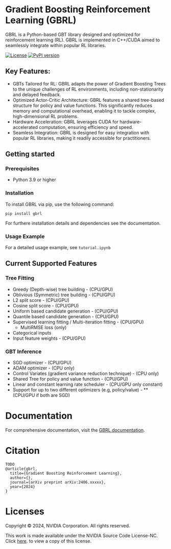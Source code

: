 # Gradient Boosting Reinforcement Learning (GBRL)
GBRL is a Python-based GBT library designed and optimized for reinforcement learning (RL). GBRL is implemented in C++/CUDA aimed to seamlessly integrate within popular RL libraries. 

<!-- [![Build Status](https://img.shields.io/github/workflow/status/Nvlabs/gbrl/CI)](https://github.com/NVlabs/gbrl/actions) -->
[![License](https://img.shields.io/badge/license-NVIDIA-green.svg)](https://nvlabs.github.io/gbrl/license.htm)
[![PyPI version](https://badge.fury.io/py/gbrl.svg)](https://badge.fury.io/py/gbrl)

## Key Features: 
- GBTs Tailored for RL: GBRL adapts the power of Gradient Boosting Trees to the unique challenges of RL environments, including non-stationarity and delayed feedback.
- Optimized Actor-Critic Architecture: GBRL features a shared tree-based structure for policy and value functions. This significantly reduces memory and computational overhead, enabling it to tackle complex, high-dimensional RL problems.
- Hardware Acceleration: GBRL leverages CUDA for hardware-accelerated computation, ensuring efficiency and speed.
- Seamless Integration: GBRL is designed for easy integration with popular RL libraries, making it readily accessible for practitioners.


## Getting started
### Prerequisites
- Python 3.9 or higher

### Installation
To install GBRL via pip, use the following command:
```
pip install gbrl
```

For furthere installation details and dependencies see the documentation. 

### Usage Example
For a detailed usage example, see `tutorial.ipynb`

## Current Supported Features
### Tree Fitting
- Greedy (Depth-wise) tree building - (CPU/GPU)  
- Oblivious (Symmetric) tree building - (CPU/GPU)  
- L2 split score - (CPU/GPU)  
- Cosine split score - (CPU/GPU) 
- Uniform based candidate generation - (CPU/GPU)
- Quantile based candidate generation - (CPU/GPU)
- Supervised learning fitting / Multi-iteration fitting - (CPU/GPU)
    - MultiRMSE loss (only)
- Categorical inputs
- Input feature weights - (CPU/GPU)
### GBT Inference
- SGD optimizer - (CPU/GPU)
- ADAM optimizer - (CPU only)
- Control Variates (gradient variance reduction technique) - (CPU only)
- Shared Tree for policy and value function - (CPU/GPU)
- Linear and constant learning rate scheduler - (CPU/GPU only constant)
- Support for up to two different optimizers (e.g, policy/value) - **(CPU/GPU if both are SGD)

# Documentation 
For comprehensive documentation, visit the [GBRL documentation](https://effective-adventure-22v795q.pages.github.io/index.html).

# Citation
``` 
TODO
@article{gbrl,
  title={Gradient Boosting Reinforcement Learning},
  author={},
  journal={arXiv preprint arXiv:2406.xxxxx},
  year={2024}
}
```
# Licenses
Copyright © 2024, NVIDIA Corporation. All rights reserved.

This work is made available under the NVIDIA Source Code License-NC. Click [here](https://nvlabs.github.io/gbrl/license.htm). to view a copy of this license.

